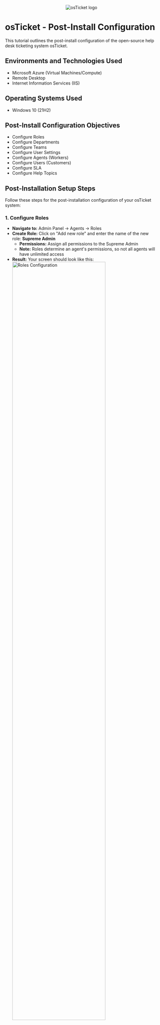 <p align="center">
<img src="https://i.imgur.com/Clzj7Xs.png" alt="osTicket logo"/>
</p>

<h1>osTicket - Post-Install Configuration</h1>
This tutorial outlines the post-install configuration of the open-source help desk ticketing system osTicket.<br />

<h2>Environments and Technologies Used</h2>

- Microsoft Azure (Virtual Machines/Compute)
- Remote Desktop
- Internet Information Services (IIS)

<h2>Operating Systems Used </h2>

- Windows 10</b> (21H2)

<h2>Post-Install Configuration Objectives</h2>

- Configure Roles
- Configure Departments
- Configure Teams
- Configure User Settings
- Configure Agents (Workers)
- Configure Users (Customers)
- Configure SLA
- Configure Help Topics


## Post-Installation Setup Steps

Follow these steps for the post-installation configuration of your osTicket system:

### 1. Configure Roles

- **Navigate to:** Admin Panel -> Agents -> Roles
- **Create Role:** Click on "Add new role" and enter the name of the new role: **Supreme Admin**
  - **Permissions:** Assign all permissions to the Supreme Admin
  - **Note:** Roles determine an agent's permissions, so not all agents will have unlimited access
- **Result:** Your screen should look like this:
  <br />
  <img src="https://i.imgur.com/XHteqdt.png" height="80%" width="80%" alt="Roles Configuration"/>

### 2. Configure Departments

- **Navigate to:** Admin Panel -> Agents -> Departments
- **Create Department:** Click on "Add new department" and enter the name: **System Administrators**
  - **Settings:** Configure SLAs, managers, and email settings
- **Result:** Your screen should look like this:
  <br />
  <img src="https://i.imgur.com/dGK0RVM.png" height="80%" width="80%" alt="Departments Configuration"/>

### 3. Configure Teams

- **Navigate to:** Admin Panel -> Agents -> Teams
- **Create Teams:**
  - **Level I Support** (Default)
  - **Level II Support:** Click on "Add new team" and enter the name: **Level II Support**
  - **Note:** Teams allow you to pull agents from different departments and assign them to specific tasks
- **Result:** Your screen should look like this:
  <br />
  <img src="https://i.imgur.com/cYzWBD2.png" height="80%" width="80%" alt="Teams Configuration"/>

### 4. Allow Anyone to Create Tickets

- **Navigate to:** Admin Panel -> Settings -> User Settings
- **Configuration:** Set **Registration Required** to **Require registration and login to create tickets**
- **Result:** Your screen should look like this:
  <br />
  <img src="https://i.imgur.com/H1q2Fdh.png" height="80%" width="80%" alt="User Settings Configuration"/>

### 5. Configure Agents (Workers)

- **Navigate to:** Admin Panel -> Agents -> Add New
- **Add Agents:**
  - **Jane**
  - **John**
  - **Note:** Agents are the employees who work on solving tickets. They are assigned primary departments and roles
- **Result:** Your screen should look like this:
  <br />
  <img src="https://i.imgur.com/8WTOSre.png" height="80%" width="80%" alt="Agents Configuration"/>

### 6. Configure Users (Customers)

- **Navigate to:** Agent Panel -> Users -> User Directory -> Add New
- **Add Users:**
  - **Karen**
  - **Ken**
  - **Note:** Users are customers that create tickets when they are having issues. They are identified by their email address
- **Result:** Your screen should look like this:
  <br />
  <img src="https://i.imgur.com/xOprA9f.png" height="80%" width="80%" alt="Users Configuration"/>

### 7. Configure SLA Plans

- **Navigate to:** Admin Panel -> Manage -> SLA Plans
- **Create SLA Plans:**
  - **Sev-A:** 1 hour, 24/7
  - **Sev-B:** 4 hours, 24/7
  - **Sev-C:** 8 hours, business hours
  - **Note:** SLAs provide a length of time in which the help desk is expected to solve a specific ticket
- **Result:** Your screen should look like this:
  <br />
  <img src="https://i.imgur.com/LpjCaLd.png" height="80%" width="80%" alt="SLA Plans Configuration"/>

### 8. Configure Help Topics

- **Navigate to:** Admin Panel -> Manage -> Help Topics
- **Create Help Topics:**
  - **Business Critical Outage**
  - **Personal Computer Issues**
  - **Equipment Request**
  - **Password Reset**
  - **Note:** Help topics help users categorize their tickets
- **Result:** Your screen should look like this:
  <br />
  <img src="https://i.imgur.com/4yk1jb6.png" height="80%" width="80%" alt="Help Topics Configuration"/>
